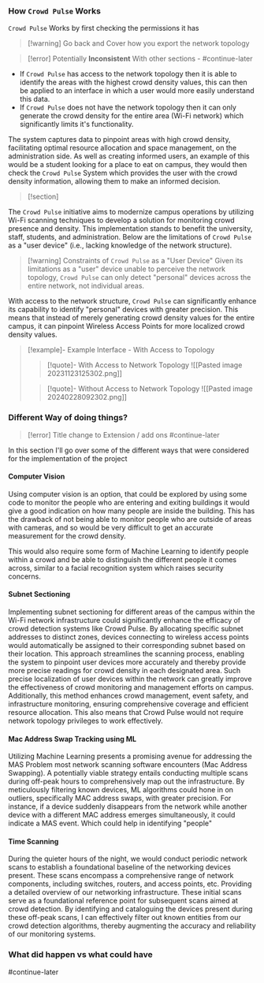 ### How `Crowd Pulse` Works

`Crowd Pulse` Works by first checking the permissions it has
> [!warning] Go back and Cover how you export the network topology

> [!error] Potentially **Inconsistent** With other sections - #continue-later

- If `Crowd Pulse` has access to the network topology then it is able to identify the areas with the highest crowd density values, this can then be applied to an interface in which a user would more easily understand this data.
- If `Crowd Pulse` does not have the network topology then it can only generate the crowd density for the entire area (Wi-Fi network) which significantly limits it's functionality.

The system captures data to pinpoint areas with high crowd density, facilitating optimal resource allocation and space management, on the administration side. As well as creating informed users, an example of this would be a student looking for a place to eat on campus, they would then check the `Crowd Pulse` System which provides the user with the crowd density information, allowing them to make an informed decision.

> [!section]

The `Crowd Pulse` initiative aims to modernize campus operations by utilizing Wi-Fi scanning techniques to develop a solution for monitoring crowd presence and density. This implementation stands to benefit the university, staff, students, and administration. Below are the limitations of `Crowd Pulse` as a "user device" (i.e., lacking knowledge of the network structure).

> [!warning] Constraints of `Crowd Pulse` as a "User Device"
> Given its limitations as a "user" device unable to perceive the network topology, `Crowd Pulse` can only detect "personal" devices across the entire network, not individual areas.

With access to the network structure, `Crowd Pulse` can significantly enhance its capability to identify "personal" devices with greater precision. This means that instead of merely generating crowd density values for the entire campus, it can pinpoint Wireless Access Points for more localized crowd density values.

> [!example]- Example Interface - With Access to Topology
>
> > [!quote]- With Access to Network Topology
> > ![[Pasted image 20231123125302.png]]
>
> > [!quote]- Without Access to Network Topology
> > ![[Pasted image 20240228092302.png]]

### Different Way of doing things?

> [!error] Title change to Extension / add ons #continue-later

In this section I'll go over some of the different ways that were considered for the implementation of the project

#### Computer Vision

Using computer vision is an option, that could be explored by using some code to monitor the people who are entering and exiting buildings it would give a good indication on how many people are inside the building. This has the drawback of not being able to monitor people who are outside of areas with cameras, and so would be very difficult to get an accurate measurement for the crowd density.

This would also require some form of Machine Learning to identify people within a crowd and be able to distinguish the different people it comes across, similar to a facial recognition system which raises security concerns.

#### Subnet Sectioning

Implementing subnet sectioning for different areas of the campus within the Wi-Fi network infrastructure could significantly enhance the efficacy of crowd detection systems like Crowd Pulse. By allocating specific subnet addresses to distinct zones, devices connecting to wireless access points would automatically be assigned to their corresponding subnet based on their location. This approach streamlines the scanning process, enabling the system to pinpoint user devices more accurately and thereby provide more precise readings for crowd density in each designated area. Such precise localization of user devices within the network can greatly improve the effectiveness of crowd monitoring and management efforts on campus. Additionally, this method enhances crowd management, event safety, and infrastructure monitoring, ensuring comprehensive coverage and efficient resource allocation. This also means that Crowd Pulse would not require network topology privileges to work effectively.

#### Mac Address Swap Tracking using ML

Utilizing Machine Learning presents a promising avenue for addressing the MAS Problem most network scanning software encounters (Mac Address Swapping). A potentially viable strategy entails conducting multiple scans during off-peak hours to comprehensively map out the infrastructure. By meticulously filtering known devices, ML algorithms could hone in on outliers, specifically MAC address swaps, with greater precision. For instance, if a device suddenly disappears from the network while another device with a different MAC address emerges simultaneously, it could indicate a MAS event. Which could help in identifying "people"

#### Time Scanning

During the quieter hours of the night, we would conduct periodic network scans to establish a foundational baseline of the networking devices present. These scans encompass a comprehensive range of network components, including switches, routers, and access points, etc. Providing a detailed overview of our networking infrastructure. These initial scans serve as a foundational reference point for subsequent scans aimed at crowd detection. By identifying and cataloguing the devices present during these off-peak scans, I can effectively filter out known entities from our crowd detection algorithms, thereby augmenting the accuracy and reliability of our monitoring systems.

### What did happen vs what could have

#continue-later

